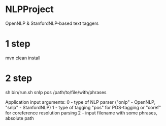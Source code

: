 # NLPProject
OpenNLP &amp; StanfordNLP-based text taggers

# 1 step
mvn clean install

# 2 step
sh bin/run.sh snlp pos /path/to/file/with/phrases

Application input arguments:
0 - type of NLP parser ("onlp" - OpenNLP, "snlp" - StanfordNLP)
1 - type of tagging "pos" for POS-tagging or "coref" for coreference resolution parsing
2 - input filename with some phrases, absolute path
